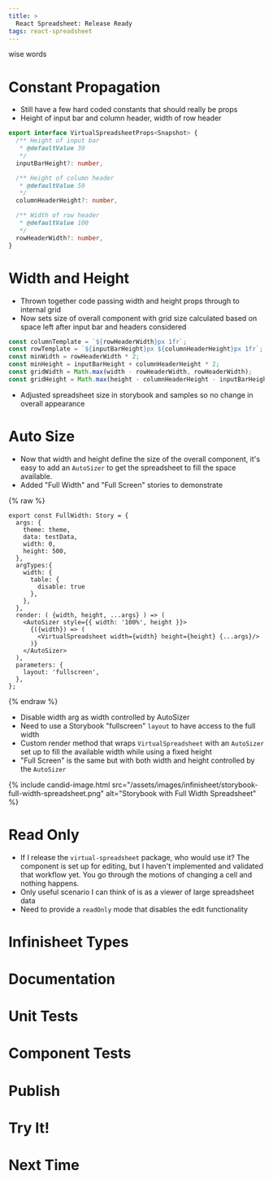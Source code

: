 ```yaml
---
title: >
  React Spreadsheet: Release Ready
tags: react-spreadsheet
---
```


wise words

# Constant Propagation

* Still have a few hard coded constants that should really be props
* Height of input bar and column header, width of row header

```ts
export interface VirtualSpreadsheetProps<Snapshot> {
  /** Height of input bar
   * @defaultValue 30
   */
  inputBarHeight?: number,

  /** Height of column header
   * @defaultValue 50
   */
  columnHeaderHeight?: number,

  /** Width of row header
   * @defaultValue 100
   */
  rowHeaderWidth?: number,
}
```

# Width and Height

* Thrown together code passing width and height props through to internal grid
* Now sets size of overall component with grid size calculated based on space left after input bar and headers considered

```ts
const columnTemplate = `${rowHeaderWidth}px 1fr`;
const rowTemplate = `${inputBarHeight}px ${columnHeaderHeight}px 1fr`;
const minWidth = rowHeaderWidth * 2;
const minHeight = inputBarHeight + columnHeaderHeight * 2;
const gridWidth = Math.max(width - rowHeaderWidth, rowHeaderWidth);
const gridHeight = Math.max(height - columnHeaderHeight - inputBarHeight, columnHeaderHeight);
```

* Adjusted spreadsheet size in storybook and samples so no change in overall appearance

# Auto Size

* Now that width and height define the size of the overall component, it's easy to add an `AutoSizer` to get the spreadsheet to fill the space available.
* Added "Full Width" and "Full Screen" stories to demonstrate

{% raw %}

```tsx
export const FullWidth: Story = {
  args: {
    theme: theme,
    data: testData,
    width: 0,
    height: 500,
  },
  argTypes:{
    width: {
      table: {
        disable: true
      },
    },
  },
  render: ( {width, height, ...args} ) => (
    <AutoSizer style={{ width: '100%', height }}>
      {({width}) => (
        <VirtualSpreadsheet width={width} height={height} {...args}/>
      )}
    </AutoSizer>
  ),
  parameters: {
    layout: 'fullscreen',
  },
};
```

{% endraw %}

* Disable width arg as width controlled by AutoSizer
* Need to use a Storybook "fullscreen" `layout` to have access to the full width
* Custom render method that wraps `VirtualSpreadsheet` with an `AutoSizer` set up to fill the available width while using a fixed height
* "Full Screen" is the same but with both width and height controlled by the `AutoSizer`

{% include candid-image.html src="/assets/images/infinisheet/storybook-full-width-spreadsheet.png" alt="Storybook with Full Width Spreadsheet" %}

# Read Only

* If I release the `virtual-spreadsheet` package, who would use it? The component is set up for editing, but I haven't implemented and validated that workflow yet. You go through the motions of changing a cell and nothing happens.
* Only useful scenario I can think of is as a viewer of large spreadsheet data
* Need to provide a `readOnly` mode that disables the edit functionality

# Infinisheet Types

# Documentation

# Unit Tests

# Component Tests

# Publish

# Try It!

# Next Time
